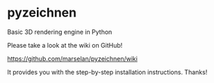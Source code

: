 # pyzeichnen
Basic 3D rendering engine in Python

Please take a look at the wiki on GitHub!

https://github.com/marselan/pyzeichnen/wiki

It provides you with the step-by-step installation instructions.
Thanks!

